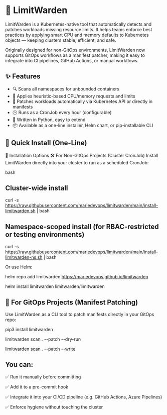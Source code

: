 # 🚦 LimitWarden

LimitWarden is a Kubernetes-native tool that automatically detects and patches workloads missing resource limits. It helps teams enforce best practices by applying smart CPU and memory defaults to Kubernetes objects — keeping clusters stable, efficient, and safe.

Originally designed for non-GitOps environments, LimitWarden now supports GitOps workflows as a manifest patcher, making it easy to integrate into CI pipelines, GitHub Actions, or manual workflows.

## ✨ Features

- 🔍 Scans all namespaces for unbounded containers
- 🧠 Applies heuristic-based CPU/memory requests and limits
- 🔧 Patches workloads automatically via Kubernetes API or directly in manifests
- 🕒 Runs as a CronJob every hour (configurable)
- 🐍 Written in Python, easy to extend
- 📦 Available as a one-line installer, Helm chart, or pip-installable CLI

## 🚀 Quick Install (One-Line)

🚀 Installation Options
🛠 For Non-GitOps Projects (Cluster CronJob)
Install LimitWarden directly into your cluster to run as a scheduled CronJob:

bash
## Cluster-wide install
curl -s https://raw.githubusercontent.com/mariedevops/limitwarden/main/install-limitwarden.sh | bash

## Namespace-scoped install (for RBAC-restricted or testing environments)
curl -s https://raw.githubusercontent.com/mariedevops/limitwarden/main/install-limitwarden-ns.sh | bash

Or use Helm:

helm repo add limitwarden https://mariedevops.github.io/limitwarden

helm install limitwarden limitwarden/limitwarden

## 🧵 For GitOps Projects (Manifest Patching)

Use LimitWarden as a CLI tool to patch manifests directly in your GitOps repo:

pip3 install limitwarden

limitwarden scan . --patch --dry-run

limitwarden scan . --patch --write

## You can:

✅ Run it manually before committing

✅ Add it to a pre-commit hook

✅ Integrate it into your CI/CD pipeline (e.g. GitHub Actions, Azure Pipelines)

✅ Enforce hygiene without touching the cluster